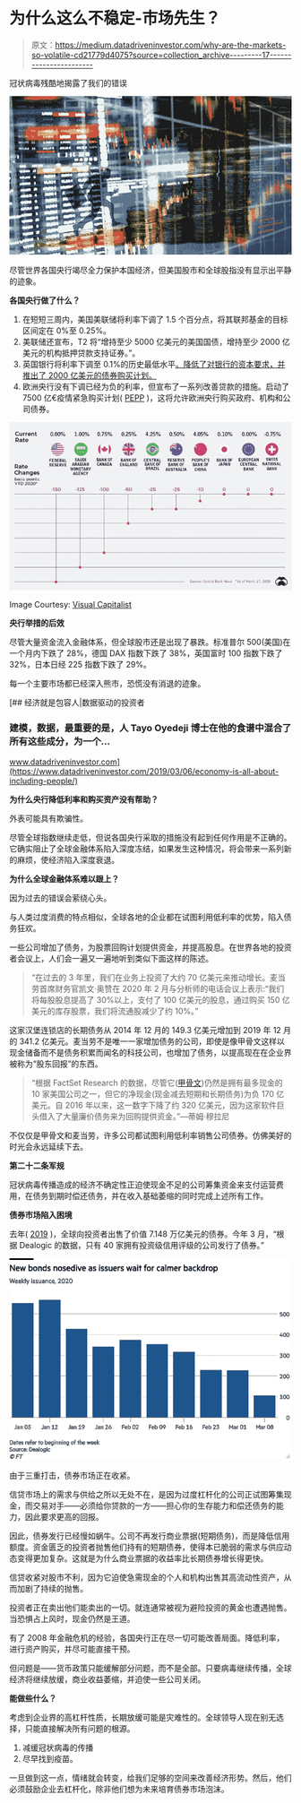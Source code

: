 # 为什么这么不稳定-市场先生？

> 原文：<https://medium.datadriveninvestor.com/why-are-the-markets-so-volatile-cd21779d4075?source=collection_archive---------17----------------------->

冠状病毒残酷地揭露了我们的错误

![](img/9e8befff9eff02394f77e4e14d6cb4e2.png)

尽管世界各国央行竭尽全力保护本国经济，但美国股市和全球股指没有显示出平静的迹象。

**各国央行做了什么？**

1.  在短短三周内，美国美联储将利率下调了 1.5 个百分点，将其联邦基金的目标区间定在 0%至 0.25%。
2.  美联储还宣布，T2 将“增持至少 5000 亿美元的美国国债，增持至少 2000 亿美元的机构抵押贷款支持证券。”。
3.  英国银行将利率下调至 0.1%的历史最低水平[。降低了对银行的资本要求，并推出了 2000 亿美元的债券购买计划。](https://www.ft.com/content/2c441124-69f0-11ea-800d-da70cff6e4d3)
4.  欧洲央行没有下调已经为负的利率，但宣布了一系列改善贷款的措施。启动了 7500 亿€疫情紧急购买计划( [PEPP](https://www.ecb.europa.eu/press/pr/date/2020/html/ecb.pr200318_1~3949d6f266.en.html) )，这将允许欧洲央行购买政府、机构和公司债券。

![](img/bff3e10543bb564067db22ed5bf44a1c.png)

Image Courtesy: [Visual Capitalist](https://www.visualcapitalist.com/chart-the-downward-spiral-in-interest-rates/)

**央行举措的后效**

尽管大量资金流入金融体系，但全球股市还是出现了暴跌。标准普尔 500(美国)在一个月内下跌了 28%，德国 DAX 指数下跌了 38%，英国富时 100 指数下跌了 32%，日本日经 225 指数下跌了 29%。

每一个主要市场都已经深入熊市，恐慌没有消退的迹象。

[](https://www.datadriveninvestor.com/2019/03/06/economy-is-all-about-including-people/) [## 经济就是包容人|数据驱动的投资者

### 建模，数据，最重要的是，人 Tayo Oyedeji 博士在他的食谱中混合了所有这些成分，为一个…

www.datadriveninvestor.com](https://www.datadriveninvestor.com/2019/03/06/economy-is-all-about-including-people/) 

**为什么央行降低利率和购买资产没有帮助？**

外表可能具有欺骗性。

尽管全球指数继续走低，但说各国央行采取的措施没有起到任何作用是不正确的。它确实阻止了全球金融体系陷入深度冻结，如果发生这种情况，将会带来一系列新的麻烦，使经济陷入深度衰退。

**为什么全球金融体系难以跟上？**

因为过去的错误会萦绕心头。

与人类过度消费的特点相似，全球各地的企业都在试图利用低利率的优势，陷入债务狂欢。

一些公司增加了债务，为股票回购计划提供资金，并提高股息。在世界各地的投资者会议上，人们会一遍又一遍地听到类似下面这样的陈述。

> “在过去的 3 年里，我们在业务上投资了大约 70 亿美元来推动增长。麦当劳首席财务官凯文·奥赞在 2020 年 2 月与分析师的电话会议上表示:“我们将每股股息提高了 30%以上，支付了 100 亿美元的股息，通过购买 150 亿美元的库存股票，我们将流通股减少了约 10%。”

这家汉堡连锁店的长期债务从 2014 年 12 月的 149.3 亿美元增加到 2019 年 12 月的 341.2 亿美元。麦当劳不是唯一一家增加债务的公司，即使是像甲骨文这样以现金储备而不是债务积累而闻名的科技公司，也增加了债务，以提高现在在企业界被称为“股东回报”的东西。

> “根据 FactSet Research 的数据，尽管它([甲骨文](https://www.cnbc.com/2019/12/05/oracle-shows-buybacks-can-go-too-far.html))仍然是拥有最多现金的 10 家美国公司之一，但它的净现金(现金减去短期和长期债务)为负 170 亿美元。自 2016 年以来，这一数字下降了约 320 亿美元，因为这家软件巨头借入了大量廉价债务来为回购提供资金。”—蒂姆·穆拉尼

不仅仅是甲骨文和麦当劳，许多公司都试图利用低利率销售公司债券。仿佛美好的时光会永远延续下去。

**第二十二条军规**

冠状病毒传播造成的经济不确定性正迫使现金不足的公司筹集资金来支付运营费用，在债务到期时偿还债务，并在收入基础萎缩的同时完成上述所有工作。

**债券市场陷入困境**

去年( [2019](https://www.dealogic.com/insight/dcm-highlights-full-year-2019/) )，全球向投资者出售了价值 7.148 万亿美元的债券。今年 3 月，“根据 Dealogic 的数据，只有 40 家拥有投资级信用评级的公司发行了债券。”

![](img/5e199d82b56385d742084a8b2c7b70b5.png)

由于三重打击，债券市场正在收紧。

信贷市场上的需求与供给之所以无处不在，是因为过度杠杆化的公司正试图筹集现金，而交易对手——必须给你贷款的一方——担心你的生存能力和偿还债务的能力，因此要求更高的回报。

因此，债券发行已经慢如蜗牛。公司不再发行商业票据(短期债务)，而是降低信用额度。资金匮乏的投资者抛售他们持有的短期债券，使得本已脆弱的需求与供应动态变得更加复杂。这就是为什么商业票据的收益率比长期债券增长得更快。

信贷收紧对股市不利，因为它迫使急需现金的个人和机构出售其高流动性资产，从而加剧了持续的抛售。

投资者正在卖出他们能卖出的一切。就连通常被视为避险投资的黄金也遭遇抛售。当恐惧占上风时，现金仍然是王道。

有了 2008 年金融危机的经验，各国央行正在尽一切可能改善局面。降低利率，进行资产购买，并尽可能直接干预。

但问题是——货币政策只能缓解部分问题，而不是全部。只要病毒继续传播，全球经济将继续放缓，商业收益萎缩，并迫使一些公司关闭。

**能做些什么？**

考虑到企业界的高杠杆性质，长期放缓可能是灾难性的。全球领导人现在别无选择，只能直接解决所有问题的根源。

1.  减缓冠状病毒的传播
2.  尽早找到疫苗。

一旦做到这一点，情绪就会转变，给我们足够的空间来改善经济形势。然后，他们必须鼓励企业去杠杆化，除非他们想为未来培育债券市场泡沫。